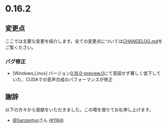 # 0.16.2

## 変更点

ここでは主要な変更を紹介します。全ての変更点については[CHANGELOG.md]をご覧ください。

### バグ修正

- \[Windows,Linux\] バージョン[0.16.0-preview.0]にて意図せず著しく低下していた、CUDAでの音声合成のパフォーマンスが修正

## 謝辞

以下の方々から貢献をいただきました。この場を借りてお礼申し上げます。

- [@Sanzentyo]さん \([#1164]\)

[CHANGELOG.md]: https://github.com/VOICEVOX/voicevox_core/blob/main/CHANGELOG.md#0162---2025-10-28-0900
[0.16.0-preview.0]: https://github.com/VOICEVOX/voicevox_core/releases/tag/0.16.0-preview.0
[@Sanzentyo]: https://github.com/Sanzentyo
[#1164]: https://github.com/VOICEVOX/voicevox_core/pull/1164

